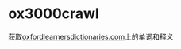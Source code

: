 # ox3000crawl
获取[oxfordlearnersdictionaries.com](http://www.oxfordlearnersdictionaries.com/wordlist/english/oxford3000/Oxford3000)上的单词和释义

